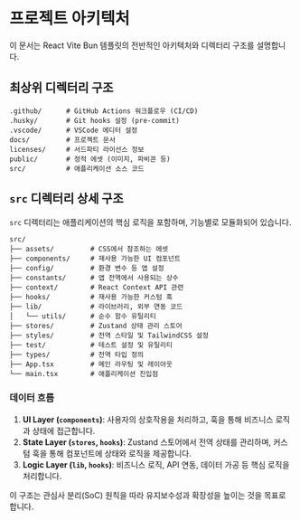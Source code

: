 # 프로젝트 아키텍처

이 문서는 React Vite Bun 템플릿의 전반적인 아키텍처와 디렉터리 구조를 설명합니다.

## 최상위 디렉터리 구조

```text
.github/      # GitHub Actions 워크플로우 (CI/CD)
.husky/       # Git hooks 설정 (pre-commit)
.vscode/      # VSCode 에디터 설정
docs/         # 프로젝트 문서
licenses/     # 서드파티 라이선스 정보
public/       # 정적 에셋 (이미지, 파비콘 등)
src/          # 애플리케이션 소스 코드
```

## `src` 디렉터리 상세 구조

`src` 디렉터리는 애플리케이션의 핵심 로직을 포함하며, 기능별로 모듈화되어 있습니다.

```text
src/
├── assets/         # CSS에서 참조하는 에셋
├── components/     # 재사용 가능한 UI 컴포넌트
├── config/         # 환경 변수 등 앱 설정
├── constants/      # 앱 전역에서 사용되는 상수
├── context/        # React Context API 관련
├── hooks/          # 재사용 가능한 커스텀 훅
├── lib/            # 라이브러리, 외부 연동 코드
│   └── utils/      # 순수 함수 유틸리티
├── stores/         # Zustand 상태 관리 스토어
├── styles/         # 전역 스타일 및 TailwindCSS 설정
├── test/           # 테스트 설정 및 유틸리티
├── types/          # 전역 타입 정의
├── App.tsx         # 메인 라우팅 및 레이아웃
└── main.tsx        # 애플리케이션 진입점
```

### 데이터 흐름

1. **UI Layer (`components`)**: 사용자의 상호작용을 처리하고, 훅을 통해 비즈니스 로직과 상태에 접근합니다.
2. **State Layer (`stores`, `hooks`)**: Zustand 스토어에서 전역 상태를 관리하며, 커스텀 훅을 통해 컴포넌트에 상태와 로직을 제공합니다.
3. **Logic Layer (`lib`, `hooks`)**: 비즈니스 로직, API 연동, 데이터 가공 등 핵심 로직을 처리합니다.

이 구조는 관심사 분리(SoC) 원칙을 따라 유지보수성과 확장성을 높이는 것을 목표로 합니다.
